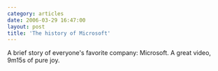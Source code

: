```yaml
---
category: articles
date: 2006-03-29 16:47:00
layout: post
title: 'The history of Microsoft'
---
```


<p>A brief story of everyone's favorite company: Microsoft. A great video, 9m15s of pure joy.</p>

<iframe title="The history of Microsoft" width="480" height="300" data-src="//www.youtube.com/embed/4soR5mHY9Fo" frameborder="0" allowfullscreen></iframe>
